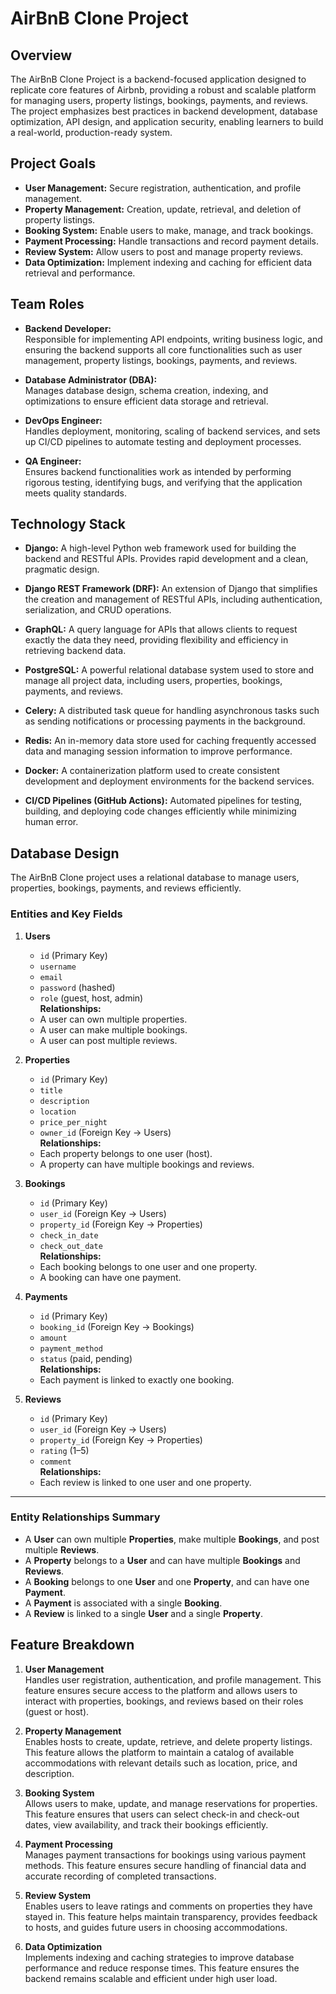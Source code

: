 # AirBnB Clone Project

## Overview
The AirBnB Clone Project is a backend-focused application designed to replicate core features of Airbnb, providing a robust and scalable platform for managing users, property listings, bookings, payments, and reviews. The project emphasizes best practices in backend development, database optimization, API design, and application security, enabling learners to build a real-world, production-ready system.

## Project Goals
- **User Management:** Secure registration, authentication, and profile management.  
- **Property Management:** Creation, update, retrieval, and deletion of property listings.  
- **Booking System:** Enable users to make, manage, and track bookings.  
- **Payment Processing:** Handle transactions and record payment details.  
- **Review System:** Allow users to post and manage property reviews.  
- **Data Optimization:** Implement indexing and caching for efficient data retrieval and performance.  


## Team Roles

- **Backend Developer:**  
  Responsible for implementing API endpoints, writing business logic, and ensuring the backend supports all core functionalities such as user management, property listings, bookings, payments, and reviews.

- **Database Administrator (DBA):**  
  Manages database design, schema creation, indexing, and optimizations to ensure efficient data storage and retrieval.

- **DevOps Engineer:**  
  Handles deployment, monitoring, scaling of backend services, and sets up CI/CD pipelines to automate testing and deployment processes.

- **QA Engineer:**  
  Ensures backend functionalities work as intended by performing rigorous testing, identifying bugs, and verifying that the application meets quality standards.

## Technology Stack

- **Django:** A high-level Python web framework used for building the backend and RESTful APIs. Provides rapid development and a clean, pragmatic design.  

- **Django REST Framework (DRF):** An extension of Django that simplifies the creation and management of RESTful APIs, including authentication, serialization, and CRUD operations.  

- **GraphQL:** A query language for APIs that allows clients to request exactly the data they need, providing flexibility and efficiency in retrieving backend data.  

- **PostgreSQL:** A powerful relational database system used to store and manage all project data, including users, properties, bookings, payments, and reviews.  

- **Celery:** A distributed task queue for handling asynchronous tasks such as sending notifications or processing payments in the background.  

- **Redis:** An in-memory data store used for caching frequently accessed data and managing session information to improve performance.  

- **Docker:** A containerization platform used to create consistent development and deployment environments for the backend services.  

- **CI/CD Pipelines (GitHub Actions):** Automated pipelines for testing, building, and deploying code changes efficiently while minimizing human error.

## Database Design

The AirBnB Clone project uses a relational database to manage users, properties, bookings, payments, and reviews efficiently.

### **Entities and Key Fields**

1. **Users**
   - `id` (Primary Key)
   - `username`
   - `email`
   - `password` (hashed)
   - `role` (guest, host, admin)  
   **Relationships:**  
   - A user can own multiple properties.  
   - A user can make multiple bookings.  
   - A user can post multiple reviews.

2. **Properties**
   - `id` (Primary Key)
   - `title`
   - `description`
   - `location`
   - `price_per_night`
   - `owner_id` (Foreign Key → Users)  
   **Relationships:**  
   - Each property belongs to one user (host).  
   - A property can have multiple bookings and reviews.

3. **Bookings**
   - `id` (Primary Key)
   - `user_id` (Foreign Key → Users)
   - `property_id` (Foreign Key → Properties)
   - `check_in_date`
   - `check_out_date`  
   **Relationships:**  
   - Each booking belongs to one user and one property.  
   - A booking can have one payment.

4. **Payments**
   - `id` (Primary Key)
   - `booking_id` (Foreign Key → Bookings)
   - `amount`
   - `payment_method`
   - `status` (paid, pending)  
   **Relationships:**  
   - Each payment is linked to exactly one booking.

5. **Reviews**
   - `id` (Primary Key)
   - `user_id` (Foreign Key → Users)
   - `property_id` (Foreign Key → Properties)
   - `rating` (1–5)
   - `comment`  
   **Relationships:**  
   - Each review is linked to one user and one property.

---

### **Entity Relationships Summary**
- A **User** can own multiple **Properties**, make multiple **Bookings**, and post multiple **Reviews**.  
- A **Property** belongs to a **User** and can have multiple **Bookings** and **Reviews**.  
- A **Booking** belongs to one **User** and one **Property**, and can have one **Payment**.  
- A **Payment** is associated with a single **Booking**.  
- A **Review** is linked to a single **User** and a single **Property**.

## Feature Breakdown

1. **User Management**  
Handles user registration, authentication, and profile management. This feature ensures secure access to the platform and allows users to interact with properties, bookings, and reviews based on their roles (guest or host).

2. **Property Management**  
Enables hosts to create, update, retrieve, and delete property listings. This feature allows the platform to maintain a catalog of available accommodations with relevant details such as location, price, and description.

3. **Booking System**  
Allows users to make, update, and manage reservations for properties. This feature ensures that users can select check-in and check-out dates, view availability, and track their bookings efficiently.

4. **Payment Processing**  
Manages payment transactions for bookings using various payment methods. This feature ensures secure handling of financial data and accurate recording of completed transactions.

5. **Review System**  
Enables users to leave ratings and comments on properties they have stayed in. This feature helps maintain transparency, provides feedback to hosts, and guides future users in choosing accommodations.

6. **Data Optimization**  
Implements indexing and caching strategies to improve database performance and reduce response times. This feature ensures the backend remains scalable and efficient under high user load.



